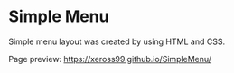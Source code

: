 # Simple Menu

Simple menu layout was created by using HTML and CSS.

Page preview: https://xeross99.github.io/SimpleMenu/
